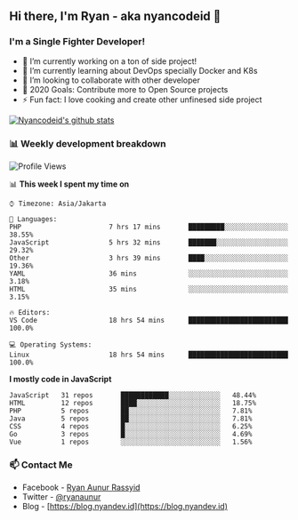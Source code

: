 ## Hi there, I'm Ryan - aka nyancodeid 👋

### I'm a Single Fighter Developer!
- 🔭 I’m currently working on a ton of side project!
- 🌱 I’m currently learning about DevOps specially Docker and K8s
- 👯 I’m looking to collaborate with other developer
- 🥅 2020 Goals: Contribute more to Open Source projects
- ⚡ Fun fact: I love cooking and create other unfinesed side project 


[![Nyancodeid's github stats](https://github-readme-stats.vercel.app/api?username=nyancodeid)](https://github.com/nyancodeid/nyancodeid)


### 📊 Weekly development breakdown

<!--START_SECTION:waka-->
![Profile Views](http://img.shields.io/badge/Profile%20Views-0-blue)

📊 **This week I spent my time on** 

```text
⌚︎ Timezone: Asia/Jakarta

💬 Languages: 
PHP                      7 hrs 17 mins       █████████░░░░░░░░░░░░░░░░   38.55% 
JavaScript               5 hrs 32 mins       ███████░░░░░░░░░░░░░░░░░░   29.32% 
Other                    3 hrs 39 mins       ████░░░░░░░░░░░░░░░░░░░░░   19.36% 
YAML                     36 mins             ░░░░░░░░░░░░░░░░░░░░░░░░░   3.18% 
HTML                     35 mins             ░░░░░░░░░░░░░░░░░░░░░░░░░   3.15%

🔥 Editors: 
VS Code                  18 hrs 54 mins      █████████████████████████   100.0%

💻 Operating Systems: 
Linux                    18 hrs 54 mins      █████████████████████████   100.0%

```

**I mostly code in JavaScript** 

```text
JavaScript   31 repos       ████████████░░░░░░░░░░░░░   48.44% 
HTML         12 repos       ████░░░░░░░░░░░░░░░░░░░░░   18.75% 
PHP          5 repos        ██░░░░░░░░░░░░░░░░░░░░░░░   7.81% 
Java         5 repos        ██░░░░░░░░░░░░░░░░░░░░░░░   7.81% 
CSS          4 repos        █░░░░░░░░░░░░░░░░░░░░░░░░   6.25% 
Go           3 repos        █░░░░░░░░░░░░░░░░░░░░░░░░   4.69% 
Vue          1 repos        ░░░░░░░░░░░░░░░░░░░░░░░░░   1.56%

```



<!--END_SECTION:waka-->

### 📫 Contact Me
- Facebook - [Ryan Aunur Rassyid](https://facebook.com/ryan.hac)
- Twitter - [@ryanaunur](https://twitter.com/ryanaunur)
- Blog - [https://blog.nyandev.id](https://blog.nyandev.id)
